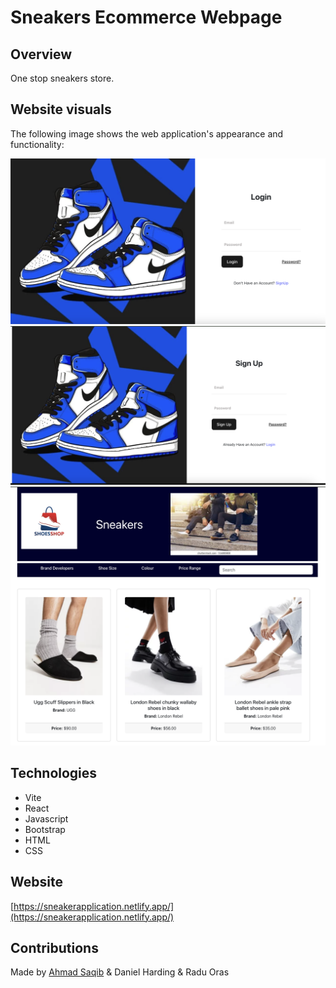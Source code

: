 # Sneakers Ecommerce Webpage


## Overview

One stop sneakers store.

## Website visuals

The following image shows the web application's appearance and functionality:

![Login page](./demo/login.png)
![Sign up page](./demo/signup.png)
![Homepage instances](./demo/homepage.png)

## Technologies
- Vite
- React
- Javascript
- Bootstrap
- HTML
- CSS

## Website

[https://sneakerapplication.netlify.app/](https://sneakerapplication.netlify.app/)

## Contributions

Made by [Ahmad Saqib](https://portfolio-ahmad-saqib.netlify.app/) & Daniel Harding & Radu Oras
